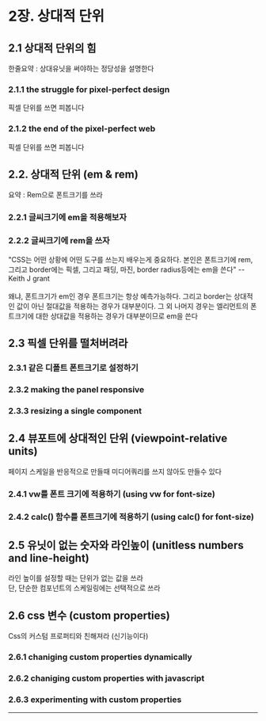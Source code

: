 # 2장. 상대적 단위

## 2.1 상대적 단위의 힘

한줄요약 : 상대유닛을 써야하는 정당성을 설명한다

### 2.1.1 the struggle for pixel-perfect design
픽셀 단위를 쓰면 피봅니다

### 2.1.2 the end of the pixel-perfect web
픽셀 단위를 쓰면 피봅니다

## 2.2. 상대적 단위 (em & rem)
요약 : Rem으로 폰트크기를 쓰라

### 2.2.1 글씨크기에 em을 적용해보자

### 2.2.2 글씨크기에 rem을 쓰자

"CSS는 어떤 상황에 어떤 도구를 쓰는지 배우는게 중요하다. 본인은 폰트크기에 rem, 그리고 border에는 픽셀, 그리고 패딩, 마진, border radius등에는 em을 쓴다"
-- Keith J grant\
\
왜냐, 폰트크기가 em인 경우 폰트크기는 항상 예측가능하다. 그리고 border는 상대적인 값이 아닌 절대값을 적용하는 경우가 대부분이다. 그 외 나머지 경우는 엘리먼트의 폰트크기에 대한 상대값을 적용하는 경우가 대부분이므로 em을 쓴다


## 2.3 픽셀 단위를 떨처버려라

### 2.3.1 같은 디폴트 폰트크기로 설정하기

### 2.3.2 making the panel responsive

### 2.3.3 resizing a single component

## 2.4 뷰포트에 상대적인 단위 (viewpoint-relative units)
페이지 스케일을 반응적으로 만들때 미디어쿼리를 쓰지 않아도 만들수 있다

### 2.4.1 vw를 폰트 크기에 적용하기 (using vw for font-size)

### 2.4.2 calc() 함수를 폰트크기에 적용하기 (using calc() for font-size)

## 2.5 유닛이 없는 숫자와 라인높이 (unitless numbers and line-height)
라인 높이를 설정할 때는 단위가 없는 값을 쓰라\
단, 단순한 컴포넌트의 스케일링에는 선택적으로 쓰라

## 2.6 css 변수 (custom properties)
Css의 커스텀 프로퍼티와 친해져라 (신기능이다)

### 2.6.1 chaniging custom properties dynamically

### 2.6.2 chaniging custom properties with javascript

### 2.6.3 experimenting with custom properties

---





